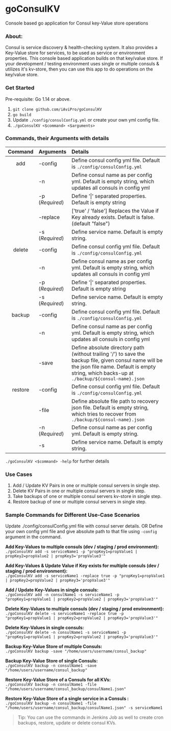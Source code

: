 # goConsulKV
Console based go application for Consul key-Value store operations

### About:
Consul is service discovery & health-checking system. It also provides a Key-Value store for services, to be used as service or environment properties. This console based application builds on that key/value store.
If your development / testing environment uses single or multiple consuls & utilizes it's kv-store, then you can use this app to do operations on the key/value store.

### Get Started

Pre-requisite: Go 1.14 or above.

1. `git clone github.com/iAviPro/goConsulKV`
2. `go build`
3. Update `./config/consulConfig.yml` or create your own yml config file.
4. `./goConsulKV <$command> <$arguments>`

### Commands, their Arguments with details

| **__Command__** | **__Arguments__** | **__Details__**                                              |
| :-------------: | ------------------ | :----------------------------------------------------------- |
|       add       | -config            | Define consul config yml file. Default is `./config/consulConfig.yml` |
|                 | -n                 | Define consul name as per config yml. Default is empty string, which updates all consuls in config yml |
|                 | -p (_Required_)    | Define '\|' separated properties. Default is empty string    |
|                 | -replace           | ['true' / 'false'] Replaces the Value if Key already exists. Default is false. (default "false") |
|                 | -s (_Required_)    | Define service name. Default is empty string.                |
|     delete      | -config            | Define consul config yml file. Default is `./config/consulConfig.yml` |
|                 | -n                 | Define consul name as per config yml. Default is empty string, which updates all consuls in config yml |
|                 | -p (_Required_)    | Define '\|' separated properties. Default is empty string    |
|                 | -s (_Required_)    | Define service name. Default is empty string.                |
|     backup      | -config            | Define consul config yml file. Default is `./config/consulConfig.yml` |
|                 | -n                 | Define consul name as per config yml. Default is empty string, which updates all consuls in config yml |
|                 | -save              | Define absolute directory path (without trailing '/') to save the backup file, given consul name will be the json  file name. Default is empty string, which backs-up at `./backup/${consul-name}.json` |
|     restore     | -config            | Define consul config yml file. Default is `./config/consulConfig.yml` |
|                 | -file              | Define absolute file path to recovery json file. Default is empty string, which tries to recover from `./backup/${consul-name}.json` |
|                 | -n (_Required_)    | Define consul name as per config yml. Default is empty string. |
|                 | -s                 | Define service name. Default is empty string.                |

`./goConsulKV <$command> -help` for further details

### Use Cases

1. Add / Update KV Pairs in one or multiple consul servers in single step.
2. Delete KV Pairs in one or multiple consul servers in single step.
3. Take backups of one or multiple consul servers kv-store in single step.
4. Restore backup of one or multiple consul servers in single step.

### Sample Commands for Different Use-Case Scenarios

Update ./config/consulConfig.yml file with consul server details.
   OR
Define your own config yml file and give absolute path to that file using `-config` argument in the command.  

**Add Key-Values to multiple consuls (dev / staging / prod environment):**  
```./goConsulKV add -s serviceName1 -p "propKey1=propValue1 | propKey2=propValue2 | propKey3='propValue3'"```  

**Add Key-Values & Update Value if Key exists for multiple consuls (dev / staging / prod environment):**  
```./goConsulKV add -s serviceName1 -replace true -p "propKey1=propValue1 | propKey2=propValue2 | propKey3='propValue3'"```  

**Add / Update Key-Values in single consuls:**  
```./goConsulKV add -n consulName1 -s serviceName1 -p "propKey1=propValue1 | propKey2=propValue2 | propKey3='propValue3'"```  

**Delete Key-Values to multiple consuls (dev / staging / prod environment):**  
```./goConsulKV delete -s serviceName1 -replace true -p "propKey1=propValue1 | propKey2=propValue2 | propKey3='propValue3'"```  

**Delete Key-Values in single consuls:**  
```./goConsulKV delete -n consulName1 -s serviceName1 -p "propKey1=propValue1 | propKey2=propValue2 | propKey3='propValue3'"```  

**Backup Key-Value Store of multiple Consuls:**  
```./goConsulKV backup -save "/home/users/username/consul_backup"```  

**Backup Key-Value Store of single Consuls:**  
```./goConsulKV backup -n consulName1 -save "/home/users/username/consul_backup"```  

**Restore Key-Value Store of a Consuls for all KVs:**  
```./goConsulKV backup -n consulName1 -file "/home/users/username/consul_backup/consulName1.json"```  

**Restore Key-Value Store of a single service in a Consuls :**  
```./goConsulKV backup -n consulName1 -file "/home/users/username/consul_backup/consulName1.json" -s serviceName1```  

> Tip: You can use the commands in Jenkins Job as well to create cron backups, restore, update or delete consul KVs.